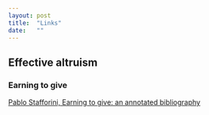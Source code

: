 ```yaml
---
layout: post
title:  "Links"
date:   ""
---
```


## Effective altruism

### Earning to give

[Pablo Stafforini, Earning to give: an annotated bibliography](http://www.stafforini.com/blog/writings-on-earning-to-give-an-annotated-bibliography/)
